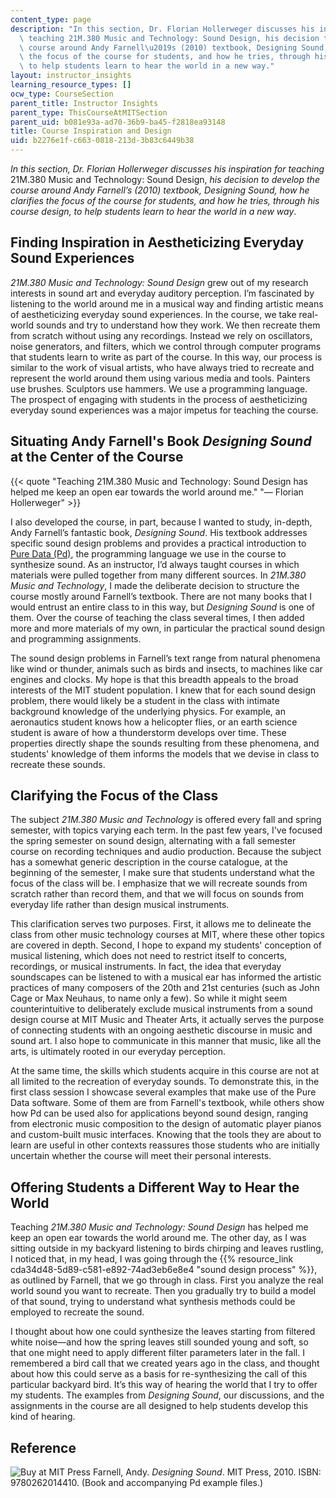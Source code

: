 ```yaml
---
content_type: page
description: "In this section, Dr. Florian Hollerweger discusses his inspiration for\
  \ teaching 21M.380 Music and Technology: Sound Design, his decision to develop the\
  \ course around Andy Farnell\u2019s (2010) textbook, Designing Sound, how he clarifies\
  \ the focus of the course for students, and how he tries, through his course design,\
  \ to help students learn to hear the world in a new way."
layout: instructor_insights
learning_resource_types: []
ocw_type: CourseSection
parent_title: Instructor Insights
parent_type: ThisCourseAtMITSection
parent_uid: b081e93a-ad70-36b9-ba45-f2818ea93148
title: Course Inspiration and Design
uid: b2276e1f-c663-0818-213d-3b83c6449b38
---
```

_In this section, Dr. Florian Hollerweger discusses his inspiration for teaching_ 21M.380 Music and Technology: Sound Design, _his decision to develop the course around Andy Farnell’s (2010) textbook, Designing Sound, how he clarifies the focus of the course for students, and how he tries, through his course design, to help students learn to hear the world in a new way_.

## Finding Inspiration in Aestheticizing Everyday Sound Experiences

_21M.380 Music and Technology: Sound Design_ grew out of my research interests in sound art and everyday auditory perception. I’m fascinated by listening to the world around me in a musical way and finding artistic means of aestheticizing everyday sound experiences. In the course, we take real-world sounds and try to understand how they work. We then recreate them from scratch without using any recordings. Instead we rely on oscillators, noise generators, and filters, which we control through computer programs that students learn to write as part of the course. In this way, our process is similar to the work of visual artists, who have always tried to recreate and represent the world around them using various media and tools. Painters use brushes. Sculptors use hammers. We use a programming language. The prospect of engaging with students in the process of aestheticizing everyday sound experiences was a major impetus for teaching the course.

## Situating Andy Farnell's Book _Designing Sound_ at the Center of the Course

{{< quote "Teaching 21M.380 Music and Technology: Sound Design has helped me keep an open ear towards the world around me." "— Florian Hollerweger" >}}

I also developed the course, in part, because I wanted to study, in-depth, Andy Farnell’s fantastic book, _Designing Sound_. His textbook addresses specific sound design problems and provides a practical introduction to [Pure Data (Pd)](https://puredata.info/), the programming language we use in the course to synthesize sound. As an instructor, I’d always taught courses in which materials were pulled together from many different sources. In _21M.380 Music and Technology_, I made the deliberate decision to structure the course mostly around Farnell’s textbook. There are not many books that I would entrust an entire class to in this way, but _Designing Sound_ is one of them. Over the course of teaching the class several times, I then added more and more materials of my own, in particular the practical sound design and programming assignments.

The sound design problems in Farnell’s text range from natural phenomena like wind or thunder, animals such as birds and insects, to machines like car engines and clocks. My hope is that this breadth appeals to the broad interests of the MIT student population. I knew that for each sound design problem, there would likely be a student in the class with intimate background knowledge of the underlying physics. For example, an aeronautics student knows how a helicopter flies, or an earth science student is aware of how a thunderstorm develops over time. These properties directly shape the sounds resulting from these phenomena, and students' knowledge of them informs the models that we devise in class to recreate these sounds.

## Clarifying the Focus of the Class

The subject _21M.380 Music and Technology_ is offered every fall and spring semester, with topics varying each term. In the past few years, I've focused the spring semester on sound design, alternating with a fall semester course on recording techniques and audio production. Because the subject has a somewhat generic description in the course catalogue, at the beginning of the semester, I make sure that students understand what the focus of the class will be. I emphasize that we will recreate sounds from scratch rather than record them, and that we will focus on sounds from everyday life rather than design musical instruments.

This clarification serves two purposes. First, it allows me to delineate the class from other music technology courses at MIT, where these other topics are covered in depth. Second, I hope to expand my students' conception of musical listening, which does not need to restrict itself to concerts, recordings, or musical instruments. In fact, the idea that everyday soundscapes can be listened to with a musical ear has informed the artistic practices of many composers of the 20th and 21st centuries (such as John Cage or Max Neuhaus, to name only a few). So while it might seem counterintuitive to deliberately exclude musical instruments from a sound design course at MIT Music and Theater Arts, it actually serves the purpose of connecting students with an ongoing aesthetic discourse in music and sound art. I also hope to communicate in this manner that music, like all the arts, is ultimately rooted in our everyday perception.

At the same time, the skills which students acquire in this course are not at all limited to the recreation of everyday sounds. To demonstrate this, in the first class session I showcase several examples that make use of the Pure Data software. Some of them are from Farnell's textbook, while others show how Pd can be used also for applications beyond sound design, ranging from electronic music composition to the design of automatic player pianos and custom-built music interfaces. Knowing that the tools they are about to learn are useful in other contexts reassures those students who are initially uncertain whether the course will meet their personal interests.

## Offering Students a Different Way to Hear the World

Teaching _21M.380 Music and Technology: Sound Design_ has helped me keep an open ear towards the world around me. The other day, as I was sitting outside in my backyard listening to birds chirping and leaves rustling, I noticed that, in my head, I was going through the {{% resource_link cda34d48-5d89-c581-e892-74ad3eb6e8e4 "sound design process" %}}, as outlined by Farnell, that we go through in class. First you analyze the real world sound you want to recreate. Then you gradually try to build a model of that sound, trying to understand what synthesis methods could be employed to recreate the sound.

I thought about how one could synthesize the leaves starting from filtered white noise—and how the spring leaves still sounded young and soft, so that one might need to apply different filter parameters later in the fall. I remembered a bird call that we created years ago in the class, and thought about how this could serve as a basis for re-synthesizing the call of this particular backyard bird. It’s this way of hearing the world that I try to offer my students. The examples from _Designing Sound_, our discussions, and the assignments in the course are all designed to help students develop this kind of hearing.

## Reference

![Buy at MIT Press](/images/mp_logo.gif) Farnell, Andy. _Designing Sound_. MIT Press, 2010. ISBN: 9780262014410. (Book and accompanying Pd example files.)